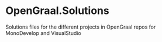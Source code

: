 # OpenGraal.Solutions
Solutions files for the different projects in OpenGraal repos for MonoDevelop and VisualStudio
